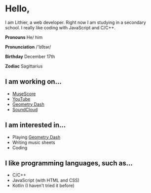# Hello,

I am Lithier, a web developer. Right now I am studying in a secondary school. I really like coding with JavaScript and C/C++.

__Pronouns__ He/ him

__Pronunciation__ /'lɪθɪər/

__Birthday__ December 17th

__Zodiac__ Sagittarius

## I am working on...

- [MuseScore](https://musescore.com/user/40423489)
- [YouTube](https://youtube.com/@lithier94675)
- [Geometry Dash](https://gdbrowser.com/u/lithier94675)
- [SoundCloud](https://soundcloud.com/lithier94675)

## I am interested in...

- Playing [Geometry Dash](https://robtopgames.com) <!-- 2.2 is out -->
- Writing music sheets
- Coding

## I like programming languages, such as...

- C/C++
- JavaScript (with HTML and CSS)
- Kotlin (I haven't tried it before)
